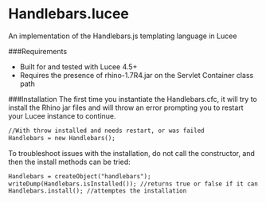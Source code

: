 # Handlebars.lucee
An implementation of the Handlebars.js templating language in Lucee

###Requirements
* Built for and tested with Lucee 4.5+
* Requires the presence of rhino-1.7R4.jar on the Servlet Container class path

###Installation
The first time you instantiate the Handlebars.cfc, it will try to install the Rhino jar files and will throw an error prompting you to restart your Lucee instance to continue.

```coldfusion
//With throw installed and needs restart, or was failed
Handlebars = new Handlebars();
```

To troubleshoot issues with the installation, do not call the constructor, and then the install methods can be tried:

```coldfusion
Handlebars = createObject("handlebars");
writeDump(Handlebars.isInstalled()); //returns true or false if it can fine Rhino
Handlebars.install(); //attemptes the installation
```
